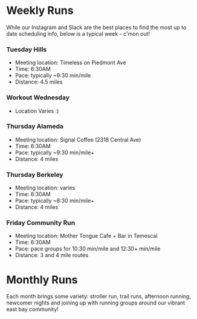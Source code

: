 # Weekly Runs
While our Instagram and Slack are the best places to find the most up to date scheduling info, below is a typical week - c'mon out!

### Tuesday Hills
- Meeting location: Timeless on Piedmont Ave
- Time: 6:30AM
- Pace: typically ~9:30 min/mile
- Distance: 4.5 miles

### Workout Wednesday
- Location Varies :) 

### Thursday Alameda
- Meeting location: Signal Coffee (2318 Central Ave)
- Time: 6:30AM
- Pace: typically ~9:30 min/mile+
- Distance: 4 miles

### Thursday Berkeley
- Meeting location: varies
- Time: 6:30AM
- Pace: typically ~8:30 min/mile+
- Distance: 4 miles

### Friday Community Run
- Meeting location: Mother Tongue Cafe + Bar in Temescal
- Time: 6:30AM
- Pace: pace groups for 10:30 min/mile and 12:30+ min/mile
- Distance: 3 and 4 mile routes

# Monthly Runs
Each month brings some variety: stroller run, trail runs, afternoon running, newcomer nights and joining up with running groups around our vibrant east bay community!